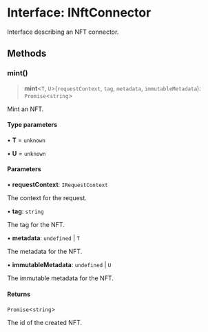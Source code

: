# Interface: INftConnector

Interface describing an NFT connector.

## Methods

### mint()

> **mint**\<`T`, `U`\>(`requestContext`, `tag`, `metadata`, `immutableMetadata`): `Promise`\<`string`\>

Mint an NFT.

#### Type parameters

• **T** = `unknown`

• **U** = `unknown`

#### Parameters

• **requestContext**: `IRequestContext`

The context for the request.

• **tag**: `string`

The tag for the NFT.

• **metadata**: `undefined` \| `T`

The metadata for the NFT.

• **immutableMetadata**: `undefined` \| `U`

The immutable metadata for the NFT.

#### Returns

`Promise`\<`string`\>

The id of the created NFT.
